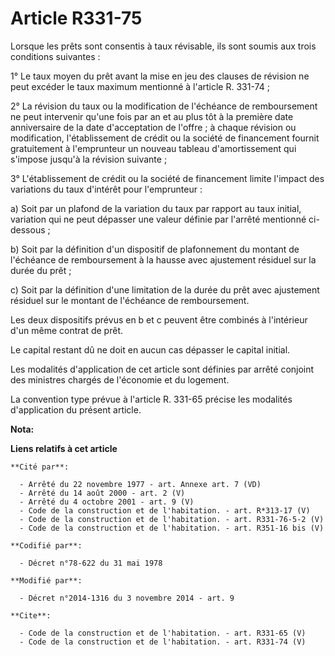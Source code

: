 # Article R331-75

Lorsque les prêts sont consentis à taux révisable, ils sont soumis aux trois conditions suivantes : 

1° Le taux moyen du prêt avant la mise en jeu des clauses de révision ne peut excéder le taux maximum mentionné à l'article
R. 331-74 ; 

2° La révision du taux ou la modification de l'échéance de remboursement ne peut intervenir qu'une fois par an et au plus tôt
à la première date anniversaire de la date d'acceptation de l'offre ; à chaque révision ou modification, l'établissement de
crédit ou la société de financement fournit gratuitement à l'emprunteur un nouveau tableau d'amortissement qui s'impose
jusqu'à la révision suivante ; 

3° L'établissement de crédit ou la société de financement limite l'impact des variations du taux d'intérêt pour
l'emprunteur : 

a) Soit par un plafond de la variation du taux par rapport au taux initial, variation qui ne peut dépasser une valeur définie
par l'arrêté mentionné ci-dessous ; 

b) Soit par la définition d'un dispositif de plafonnement du montant de l'échéance de remboursement à la hausse avec
ajustement résiduel sur la durée du prêt ; 

c) Soit par la définition d'une limitation de la durée du prêt avec ajustement résiduel sur le montant de l'échéance de
remboursement. 

Les deux dispositifs prévus en b et c peuvent être combinés à l'intérieur d'un même contrat de prêt. 

Le capital restant dû ne doit en aucun cas dépasser le capital initial. 

Les modalités d'application de cet article sont définies par arrêté conjoint des ministres chargés de l'économie et du
logement. 

La convention type prévue à l'article R. 331-65 précise les modalités d'application du présent article.

**Nota:**



**Liens relatifs à cet article**

	**Cité par**:

	  - Arrêté du 22 novembre 1977 - art. Annexe art. 7 (VD)
	  - Arrêté du 14 août 2000 - art. 2 (V)
	  - Arrêté du 4 octobre 2001 - art. 9 (V)
	  - Code de la construction et de l'habitation. - art. R*313-17 (V)
	  - Code de la construction et de l'habitation. - art. R331-76-5-2 (V)
	  - Code de la construction et de l'habitation. - art. R351-16 bis (V)

	**Codifié par**:

	  - Décret n°78-622 du 31 mai 1978

	**Modifié par**:

	  - Décret n°2014-1316 du 3 novembre 2014 - art. 9

	**Cite**:

	  - Code de la construction et de l'habitation. - art. R331-65 (V)
	  - Code de la construction et de l'habitation. - art. R331-74 (V)
